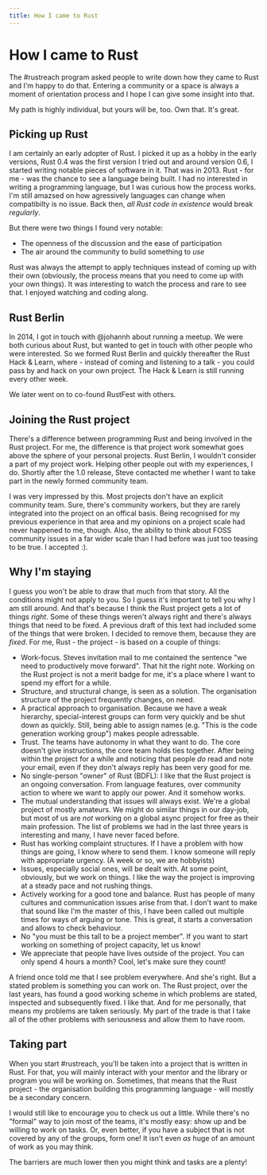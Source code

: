 ```yaml
---
title: How I came to Rust
---
```


# How I came to Rust

The #rustreach program asked people to write down how they came to Rust and I'm happy to do that. Entering a community or a space is always a moment of orientation process and I hope I can give some insight into that.

My path is highly individual, but yours will be, too. Own that. It's great.

## Picking up Rust

I am certainly an early adopter of Rust. I picked it up as a hobby in the early versions, Rust 0.4 was the first version I tried out and around version 0.6, I started writing notable pieces of software in it. That was in 2013. Rust - for me - was the chance to see a language being built. I had no interested in writing a programming language, but I was curious how the process works. I'm still amazsed on how agressively languages can change when compatibilty is no issue. Back then, _all Rust code in existence_ would break _regularly_.

But there were two things I found very notable:
* The openness of the discussion and the ease of participation
* The air around the community to build something to _use_

Rust was always the attempt to apply techniques instead of coming up with their own (obviously, the process means that you need to come up with your own things). It was interesting to watch the process and rare to see that. I enjoyed watching and coding along.

## Rust Berlin

In 2014, I got in touch with @johannh about running a meetup. We were both curious about Rust, but wanted to get in touch with other people who were interested. So we formed Rust Berlin and quickly thereafter the Rust Hack & Learn, where - instead of coming and listening to a talk - you could pass by and hack on your own project. The Hack & Learn is still running every other week.

We later went on to co-found RustFest with others.

## Joining the Rust project

There's a difference between programming Rust and being involved in the Rust project. For me, the difference is that project work somewhat goes above the sphere of your personal projects. Rust Berlin, I wouldn't consider a part of my project work. Helping other people out with my experiences, I do. Shortly after the 1.0 release, Steve contacted me whether I want to take part in the newly formed community team.

I was very impressed by this. Most projects don't have an explicit community team. Sure, there's community workers, but they are rarely integrated into the project on an offical basis. Being recognised for my previous experience in that area and my opinions on a project scale had never happened to me, though. Also, the ability to think about FOSS community issues in a far wider scale than I had before was just too teasing to be true. I accepted :).

## Why I'm staying

I guess you won't be able to draw that much from that story. All the conditions might not apply to you. So I guess it's important to tell you why I am still around. And that's because I think the Rust project gets a lot of things _right_. Some of these things weren't always right and there's always things that need to be fixed. A previous draft of this text had included some of the things that were broken. I decided to remove them, because they are _fixed_. For me, Rust - the project - is based on a couple of things:

* Work-focus. Steves invitation mail to me contained the sentence "we need to productively move forward". That hit the right note. Working on the Rust project is not a merit badge for me, it's a place where I want to spend my effort for a while.
* Structure, and structural change, is seen as a solution. The organisation structure of the project frequently changes, on need.
* A practical approach to organisation. Because we have a weak hierarchy, special-interest groups can form very quickly and be shut down as quickly. Still, being able to assign names (e.g. "This is the code generation working group") makes people adressable.
* Trust. The teams have autonomy in what they want to do. The core doesn't give instructions, the core team holds ties together. After being within the project for a while and noticing that people _do_ read and note your email, even if they don't always reply has been very good for me.
* No single-person "owner" of Rust (BDFL): I like that the Rust project is an ongoing conversation. From language features, over community action to where we want to apply our power. And it somehow works.
* The mutual understanding that issues will always exist. We're a global project of mostly amateurs. We might do similar things in our day-job, but most of us are _not_ working on a global async project for free as their main profession. The list of problems we had in the last three years is interesting and many, I have never faced before.
* Rust has working complaint structures. If I have a problem with how things are going, I know where to send them. I know someone will reply with appropriate urgency. (A week or so, we are hobbyists)
* Issues, especially social ones, will be dealt with. At some point, obviously, but we work on things. I like the way the project is improving at a steady pace and not rushing things.
* Actively working for a good tone and balance. Rust has people of many cultures and communication issues arise from that. I don't want to make that sound like I'm the master of this, I have been called out multiple times for ways of arguing or tone. This is great, it starts a conversation and allows to check behaviour.
* No "you must be this tall to be a project member". If you want to start working on something of project capacity, let us know!
* We appreciate that people have lives outside of the project. You can only spend 4 hours a month? Cool, let's make sure they count!

A friend once told me that I see problem everywhere. And she's right. But a stated problem is something you can work on. The Rust project, over the last years, has found a good working scheme in which problems are stated, inspected and subsequently fixed. I like that. And for me personally, that means my problems are taken seriously. My part of the trade is that I take all of the other problems with seriousness and allow them to have room.

## Taking part

When you start #rustreach, you'll be taken into a project that is written in Rust. For that, you will mainly interact with your mentor and the library or program you will be working on. Sometimes, that means that the Rust project - the organisation building this programming language - will mostly be a secondary concern.

I would still like to encourage you to check us out a little. While there's no "formal" way to join most of the teams, it's mostly easy: show up and be willing to work on tasks. Or, even better, if you have a subject that is not covered by any of the groups, form one! It isn't even _as_ huge of an amount of work as you may think.

The barriers are much lower then you might think and tasks are a plenty!
